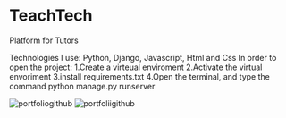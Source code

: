 # TeachTech
Platform for Tutors

Technologies I use: Python, Django, Javascript, Html and Css
In order to open the project:
1.Create a virteual enviroment
2.Activate the virtual envoriment
3.install requirements.txt
4.Open the terminal, and type the command python manage.py runserver


![portfoliogithub](https://user-images.githubusercontent.com/91101893/220189518-8c744a2b-eeab-4682-915f-e914a16d8a3c.JPG)
![portfoliigithub](https://user-images.githubusercontent.com/91101893/220189526-d2b27efe-3a3e-4f79-a5cd-2001d222b9d6.JPG)
